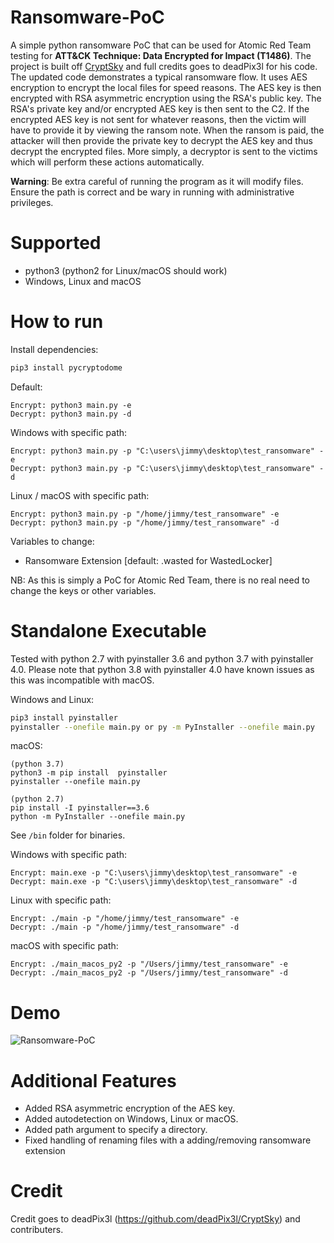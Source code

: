 # Ransomware-PoC
A simple python ransomware PoC that can be used for Atomic Red Team testing for **ATT&CK Technique: Data Encrypted for Impact (T1486)**. The project is built off [CryptSky](https://github.com/deadPix3l/CryptSky) and full credits goes to deadPix3l for his code. The updated code demonstrates a typical ransomware flow. It uses AES encryption to encrypt the local files for speed reasons. The AES key is then encrypted with RSA asymmetric encryption using the RSA's public key. The RSA's private key and/or encrypted AES key is then sent to the C2. If the encrypted AES key is not sent for whatever reasons, then the victim will have to provide it by viewing the ransom note. When the ransom is paid, the attacker will then provide the private key to decrypt the AES key and thus decrypt the encrypted files. More simply, a decryptor is sent to the victims which will perform these actions automatically. 

**Warning**: Be extra careful of running the program as it will modify files. Ensure the path is correct and be wary in running with administrative privileges.

# Supported
* python3 (python2 for Linux/macOS should work)
* Windows, Linux and macOS

# How to run
Install dependencies:
```bash
pip3 install pycryptodome
```

Default:
```
Encrypt: python3 main.py -e
Decrypt: python3 main.py -d
```

Windows with specific path:
```
Encrypt: python3 main.py -p "C:\users\jimmy\desktop\test_ransomware" -e
Decrypt: python3 main.py -p "C:\users\jimmy\desktop\test_ransomware" -d
```

Linux / macOS with specific path:
```
Encrypt: python3 main.py -p "/home/jimmy/test_ransomware" -e
Decrypt: python3 main.py -p "/home/jimmy/test_ransomware" -d
```

Variables to change:
* Ransomware Extension [default: .wasted for WastedLocker]

NB: As this is simply a PoC for Atomic Red Team, there is no real need to change the keys or other variables.

# Standalone Executable
Tested with python 2.7 with pyinstaller 3.6 and python 3.7 with pyinstaller 4.0. Please note that python 3.8 with pyinstaller 4.0 have known issues as this was incompatible with macOS.

Windows and Linux:
```bash
pip3 install pyinstaller
pyinstaller --onefile main.py or py -m PyInstaller --onefile main.py
```

macOS:
```
(python 3.7)
python3 -m pip install  pyinstaller
pyinstaller --onefile main.py

(python 2.7)
pip install -I pyinstaller==3.6
python -m PyInstaller --onefile main.py
```

See `/bin` folder for binaries.

Windows with specific path:
```
Encrypt: main.exe -p "C:\users\jimmy\desktop\test_ransomware" -e
Decrypt: main.exe -p "C:\users\jimmy\desktop\test_ransomware" -d
```

Linux with specific path:
```
Encrypt: ./main -p "/home/jimmy/test_ransomware" -e
Decrypt: ./main -p "/home/jimmy/test_ransomware" -d
```

macOS with specific path:
```
Encrypt: ./main_macos_py2 -p "/Users/jimmy/test_ransomware" -e
Decrypt: ./main_macos_py2 -p "/Users/jimmy/test_ransomware" -d
```

# Demo
![Ransomware-PoC](/demo/download.gif)

# Additional Features
* Added RSA asymmetric encryption of the AES key.
* Added autodetection on Windows, Linux or macOS.
* Added path argument to specify a directory.
* Fixed handling of renaming files with a adding/removing ransomware extension

# Credit
Credit goes to deadPix3l (https://github.com/deadPix3l/CryptSky) and contributers.
